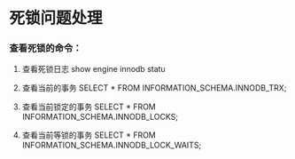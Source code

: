 # 死锁问题处理

### 查看死锁的命令：
1. 查看死锁日志
   show engine innodb statu

1. 查看当前的事务
SELECT * FROM INFORMATION_SCHEMA.INNODB_TRX;

2. 查看当前锁定的事务
SELECT * FROM INFORMATION_SCHEMA.INNODB_LOCKS;

3. 查看当前等锁的事务
SELECT * FROM INFORMATION_SCHEMA.INNODB_LOCK_WAITS; 